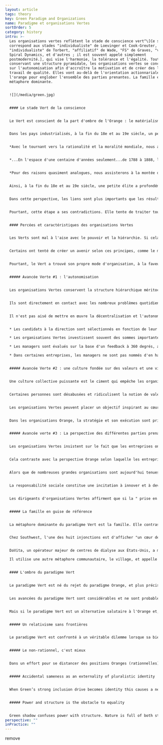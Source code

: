 ```yaml
---
layout: article
tags: theory
key: Green Paradigm and Organizations
name: Paradigme et organisations Vertes
sortOrder: 5
category: history
intro: >-
  Les organisations vertes reflètent le stade de conscience vert^\[Ce stade
  correspond aux stades "individualiste" de Loevinger et Cook-Greuter,
  "individualiste" de Torbert, "affiliatif" de Wade, "FS" de Graves, "vert" de
  Spiral Dynamics, et d'autres ; il est souvent appelé simplement
  postmodernité.], qui vise l'harmonie, la tolérance et l'égalité. Tout en
  conservant une structure pyramidale, les organisations vertes se concentrent
  sur l'autonomisation afin d'accroître la motivation et de créer des lieux de
  travail de qualité. Elles vont au-delà de l'orientation actionnariale de
  l'orange pour englober l'ensemble des parties prenantes. La famille est la
  métaphore dominante.


  ![](/media/green.jpg)


  #### Le stade Vert de la conscience


  Le Vert est conscient de la part d'ombre de l'Orange : le matérialisme, l'inégalité sociale et la perte du sens de la communauté. Le Vert est attentif aux émotions des personnes : toutes les situations méritent respect. Il recherche la communauté, la coopération et le consensus. Les individus s'efforcent de s'intégrer, de créer des liens harmonieux avec tout le monde.


  Dans les pays industrialisés, à la fin du 18e et au 19e siècle, un petit cercle opérant selon le paradigme Vert a défendu l'abolition de l'esclavage, la libération des femmes et la démocratie. Ken Wilber l'exprime ainsi :


  *Avec le tournant vers la rationalité et la moralité mondiale, nous assistons à la montée des mouvements de libération modernes... ce qui est juste et équitable pour tous les humains, sans distinction de race, de sexe ou de croyance.*


  *...En l'espace d'une centaine d'années seulement...de 1788 à 1888, l'esclavage a été banni...de toute société industrielle rationnelle. Dans (les paradigmes antérieurs), l'esclavage est parfaitement acceptable, car l'égalité de dignité et de valeur ne s'étend pas à tous les humains, mais seulement à ceux de votre tribu.*


  *Pour des raisons quasiment analogues, nous assisterons à la montée du féminisme et du mouvement des femmes à l'échelle de la culture... La démocratie, elle aussi, était radicalement nouvelle... Rappelons que dans les "démocraties" grecques, une personne sur trois était esclave, et pratiquement toutes les femmes et les enfants.*^\[Souvent dans l'histoire, nous trouvons des idées en avance sur leur temps, comme la démocratie dans la Grèce antique, c'est-à-dire en avance sur le centre de gravité du développement des personnes à ce moment particulier. Pour s'épanouir, ces idées doivent attendre que l'évolution les rattrape, qu'elle leur fournisse le bon "ventre culturel", comme l'appelle le philosophe américain Richard Tarnas : Une grande question ici est de savoir pourquoi la révolution copernicienne s'est produite au XVIe siècle, avec Copernic lui-même, et au début du XVIIe siècle, avec Kepler et Galilée ? Pourquoi a-t-il fallu attendre jusqu'à ce moment-là, alors qu'un certain nombre de personnes avant Copernic avaient émis l'hypothèse d'un univers héliocentrique et d'une terre planétaire ? On trouve des preuves de cette hypothèse chez les Grecs de l'Antiquité, en Inde et dans les cultures islamiques au Moyen Âge européen. Je pense que cette question montre à quel point un changement majeur de paradigme dépend de plus que de quelques données empiriques supplémentaires et de plus qu'une nouvelle théorie brillante utilisant un nouveau concept. Il dépend en réalité d'un contexte beaucoup plus large, de sorte que la graine d'une idée potentiellement puissante tombe sur un sol totalement différent, à partir duquel cet organisme, ce nouveau cadre conceptuel, peut se développer - littéralement une "conception" dans un nouvel utérus ou une nouvelle matrice culturelle et historique. Richard Tarnas et Dean Radin, "The Timing of Paradigm Shifts", Noetic Now, janvier 2012]


  Ainsi, à la fin du 18e et au 19e siècle, une petite élite a profondément façonné la pensée occidentale. Au 20e siècle, leur nombre a augmenté. Si le Orange prédomine aujourd'hui dans les affaires et la politique, le Vert est très présent dans la pensée académique, les organisations à but non lucratif, le travail social et les activités associatives.


  Dans cette perspective, les liens sont plus importants que les résultats. Plutôt que de prendre des décisions du haut vers le bas, le Vert privilégie les processus collaboratifs, du bas vers le haut, et tente d'amener des points de vue opposés à un consensus. L'Orange glorifie l'esprit de décision. Le Vert exige des leaders qu'ils soient au service de ceux qu'ils dirigent. Cette position est noble, généreuse et empreinte d'empathie. À la lumière des inégalités et des discriminations persistantes, la vie ne doit pas se limiter à une quête égocentrée de carrière et de succès.


  Pourtant, cette étape a ses contradictions. Elle tente de traiter toutes les perspectives de manière égale et se bloque lorsque d'autres abusent de sa capacité à accepter des idées intolérantes. L'égocentrisme du Rouge, la certitude de l'Ambre et l'idéalisme du Vert sont perçus par l'Orange. La relation du Vert aux règles est ambiguë : d'un côté, les règles sont arbitraires et injustes, mais les supprimer est impossible. Le Vert est puissant en tant que paradigme pour briser les anciennes structures, mais souvent moins efficace pour formuler des alternatives pragmatiques.


  #### Percées et caractéristiques des organisations Vertes


  Les Verts sont mal à l'aise avec le pouvoir et la hiérarchie. Si cela signifie que ceux qui sont en haut de l'échelle dominent ceux qui sont en bas, alors il faut abolir la hiérarchie. Donnons à tout le monde le même pouvoir. Il faut laisser les travailleurs posséder l'entreprise à parts égales et prendre les décisions par consensus.


  Certains ont tenté de créer un avenir selon ces principes, comme le mouvement coopératif à la fin du 19e et au début du 20e siècle, ou encore les communautés de vie dans les années 1960. Rétrospectivement, ces formes extrêmes d'égalitarisme se sont avérées ne pas être un succès, à l'échelle et dans le temps.^\[Dans le secteur des entreprises, les coopératives de travail ont échoué à obtenir une adhésion significative. Celles qui subsistent sont souvent gérées selon des pratiques qui sont une combinaison d'orange et de vert. Un exemple de réussite souvent cité est Mondragon, un conglomérat de coopératives basé dans la ville basque du même nom en Espagne (environ 250 entreprises, employant approximativement 100 000 personnes, avec un chiffre d'affaires d'environ 15 milliards d'euros). Toutes les coopératives sont entièrement détenues par les salariés. Les patrons sont élus ; les écarts de salaires sont moins importants qu'ailleurs (mais restent significatifs, pouvant atteindre 9:1 ou plus) ; les travailleurs temporaires n'ont pas le droit de vote, ce qui crée une communauté à deux niveaux où certains sont plus égaux que d'autres. Dans le secteur de l'éducation, il existe plusieurs modèles d'écoles sans structures d'autorité des adultes sur les enfants, notamment la Summerhill School, un pensionnat britannique fondé dans les années 1920. Il pratique une forme radicale de démocratie, où élèves et adultes ont le même pouvoir de vote, et où les cours ne sont pas obligatoires, entre autres différences. Dans la sphère institutionnelle, de nombreux organismes supranationaux - les Nations unies, l'Union européenne et l'Organisation mondiale du commerce, entre autres - disposent de mécanismes de prise de décision au plus haut niveau qui sont, du moins en partie, modelés sur les principes verts tels que le vote démocratique ou unanime des différents pays membres et la présidence tournante. Ces principes de décision verts sont difficiles à faire respecter, et les pays les plus riches ou les plus puissants exigent et finissent souvent par recevoir plus de pouvoirs de vote (souvent même des pouvoirs de veto implicites, voire explicites). Les services du personnel de ces institutions sont le plus souvent gérés comme dans des organisations Ambres.] Arriver à un consensus dans de grands groupes est intrinsèquement difficile.


  Pourtant, le Vert a trouvé son propre mode d'organisation, à la faveur de trois avancées. Certaines des entreprises les plus célèbres et les plus prospères de ces derniers temps - Starbucks, Southwest Airlines, Ben & Jerry's, The Container Store, pour n'en citer que quelques-unes - s'appuient sur des pratiques et une culture Vertes.


  ##### Avancée Verte #1 : l'autonomisation


  Les organisations Vertes conservent la structure hiérarchique méritocratique de l'Orange, mais font descendre autant de décisions que possible vers les collaborateurs de terrain. Ces derniers peuvent prendre des décisions de grande envergure sans l'approbation de la direction.


  Ils sont directement en contact avec les nombreux problèmes quotidiens, de moindre importance. On leur fait confiance pour trouver de meilleures solutions que des experts qui viennent de loin. Les équipes au sol de Southwest Airlines, par exemple, sont habilitées à chercher des solutions créatives aux problèmes des passagers : leurs collègues de la plupart des autres compagnies aériennes doivent se contenter de suivre le règlement.


  Il n'est pas aisé de mettre en œuvre la décentralisation et l'autonomisation à grande échelle. On demande en effet aux managers de partager le pouvoir et le contrôle. Pour que cela fonctionne, les entreprises doivent clairement définir le type de leadership qu'elles attendent des cadres supérieurs et intermédiaires. Les leaders Verts ne doivent pas se contenter de résoudre les problèmes de manière neutre (comme dans le cas de l'Orange), ils doivent être des leaders serviteurs. Ils doivent écouter leurs subordonnés, les responsabiliser, les motiver et les faire évoluer. Du temps et des efforts sont investis dans le développement de leaders serviteurs :


  * Les candidats à la direction sont sélectionnés en fonction de leur état d'esprit et de leur comportement : Sont-ils prêts à partager le pouvoir ? Dirigeront-ils avec humilité ? 

  * Les organisations Vertes investissent souvent des sommes importantes dans des formations pour les managers nouvellement promus, afin de leur enseigner l'état d'esprit et les compétences des leaders serviteurs.

  * Les managers sont évalués sur la base d'un feedback à 360 degrés, afin que les supérieurs soient responsables devant leurs subordonnés.

  * Dans certaines entreprises, les managers ne sont pas nommés d'en haut, mais d'en bas : les subordonnés choisissent leur patron, après avoir interrogé les candidats potentiels.


  ##### Avancée Verte #2 : une culture fondée sur des valeurs et une vision inspirantes.


  Une culture collective puissante est le ciment qui empêche les organisations autonomes de se déliter. On fait confiance aux employés de terrain pour prendre des décisions, guidés par des valeurs communes plutôt que par un gros recueil de directives.


  Certaines personnes sont désabusées et ridiculisent la notion de valeurs partagées. En effet, les organisations Orange se sentent de plus en plus obligées de suivre la mode : elles définissent un ensemble de valeurs, les affichent sur les murs et "en ligne", puis les ignorent si cela est plus pratique pour leurs résultats. Mais là où le leadership s'appuie véritablement sur des valeurs partagées, on rencontre des cultures incroyablement vivantes dans lesquelles les employés se sentent appréciés et responsabilisés. Les résultats sont souvent spectaculaires. La recherche révèle que les organisations fondées sur les valeurs peuvent faire mieux que leurs homologues dans des proportions considérables.^\[La première grande étude remonte à 1992, lorsque John Kotter et James Heskett, professeurs à la Harvard Business School, ont examiné ce lien dans leur livre intitulé "Corporate Culture and Performance". Ils ont établi que les entreprises dotées d'une forte culture d'entreprise et dont les managers/employés sont responsabilisés ont obtenu de meilleurs résultats que les autres entreprises en termes de croissance du chiffre d'affaires (par un facteur de quatre), d'augmentation du cours de l'action (par un facteur de huit) et d'augmentation du bénéfice net (par un facteur de plus de 700) au cours des 11 années considérées dans la recherche. Une étude plus récente menée par Raj Sisodia, Jagh Sheth et David B. Wolfe, dans ce qui est sans doute un livre déterminant pour le modèle organisationnel vert - Firms of Endearment : How World-Class Companies Profit from Passion and Purpose - est parvenue à des conclusions similaires en 2007. Les "firmes de prédilection" étudiées par les auteurs ont obtenu un rendement cumulatif pour les actionnaires de 1 025 % sur les dix années précédant la recherche, contre 122 % pour le S&P 500. D'un point de vue méthodologique, ces résultats sont à prendre avec des pincettes. Il y a un biais de sélection évident, car seules les sociétés exceptionnelles dont on peut s'attendre à ce qu'elles surpassent leurs pairs ont été sélectionnées dans l'échantillon. L'indice de référence, le S&P 500, n'a pas été ajusté en fonction du secteur, de la taille ou d'autres critères. En outre, les critères autres que le modèle d'organisation, tels que les brevets, les modèles commerciaux innovants et l'utilisation des actifs, qui pourraient expliquer un résultat supérieur, n'ont pas été écartés. Le dernier livre de Raj Sisodia, écrit avec John Mackey, comporte un chapitre entier avec des références d'études similaires auxquelles les lecteurs intéressés peuvent se référer. Toute recherche tentant de faire des affirmations aussi générales que la supériorité d'un modèle organisationnel par rapport à un autre se heurte inévitablement à des discussions méthodologiques (et, sur le plan des principes, on pourrait remettre en question le rendement ou la croissance des actions en tant que mesure principale pour évaluer le succès, comme le font la plupart de ces études). Il se peut qu'en fin de compte, l'expérience directe compte davantage que les affirmations académiques. Quiconque passe du temps dans des organisations telles que Southwest Airlines ou The Container Store reviendra convaincu que les travailleurs responsabilisés dans des entreprises axées sur les valeurs obtiendront en moyenne de meilleurs résultats que leurs pairs dans des environnements plus traditionnels.]


  Les organisations Vertes peuvent placer un objectif inspirant au cœur de ce qu'elles font. Southwest ne se considère pas seulement comme une entreprise de transport ; elle insiste sur le fait qu'elle est une entreprise de "liberté", qui aide ses clients à se rendre dans des endroits où ils ne pourraient pas aller sans les tarifs avantageux de Southwest. Ben & Jerry's ne se contente pas de proposer des glaces, mais se soucie également de la terre et de l'environnement.


  Dans les organisations Orange, la stratégie et son exécution sont primordiales. Dans les organisations vertes, la culture est primordiale. Les PDG des organisations Vertes affirment que la promotion de la culture et des valeurs partagées est leur tâche principale. Cette orientation confère aux ressources humaines (RH) un rôle central. Le directeur des RH est souvent un membre influent de l'équipe dirigeante et un conseiller direct du PDG. Il est à la tête d'une équipe conséquente qui orchestre des investissements importants dans des processus tels que la formation, les initiatives culturelles, le feedback à 360°, la planification de la continuité et les enquêtes sur le bien-être des collaborateurs.


  ##### Avancée verte #3 : La perspective des différentes parties prenantes


  Les organisations Vertes insistent sur le fait que les entreprises ont une responsabilité non seulement envers les investisseurs, mais aussi envers la direction, les employés, les clients, les fournisseurs, les communautés locales, la société en général et l'environnement. Le rôle du leadership est de faire les bons compromis afin que toutes les parties prenantes puissent prospérer.


  Cela contraste avec la perspective Orange selon laquelle les entreprises à but lucratif doivent fonctionner dans une logique d'actionnaire et que l'obligation première de la direction est de maximiser les profits pour les investisseurs. La "main invisible" d'Adam Smith est souvent invoquée pour expliquer comment cela profite à toutes les parties prenantes à long terme.


  Alors que de nombreuses grandes organisations sont aujourd'hui tenues de publier un rapport sur la responsabilité sociale, les organisations Vertes considèrent que la responsabilité sociale fait partie intégrante de leur mode de fonctionnement. Elle ne constitue pas une obligation gênante.


  La responsabilité sociale constitue une incitation à innover et à devenir des entreprises plus citoyennes. Elles travaillent avec des fournisseurs situés dans des pays en développement pour améliorer les conditions de travail et prévenir le travail des enfants ; elles réduisent leur empreinte carbone et leur consommation d'eau ; elles sont susceptibles de recycler les produits et de réduire les emballages.


  Les dirigeants d'organisations Vertes affirment que si la " prise en compte des parties prenantes " peut entraîner des coûts plus élevés à court terme, elle sera bénéfique pour tous à long terme, y compris pour les actionnaires.


  ##### La famille en guise de référence


  La métaphore dominante du paradigme Vert est la famille. Elle contraste avec "l'organisation en tant que machine" de la réalisation orange. Lorsque les dirigeants des organisations vertes s'expriment, vous ne pouvez pas manquer de remarquer combien cette métaphore revient fréquemment : les employés font partie de la même famille, ils sont dans le même bateau, prêts à s'entraider, à être là les uns pour les autres.


  Chez Southwest, l'une des huit injonctions est d'afficher "un cœur de serviteur". Dans le Southwest Way, il s'agit pour les employés d'"embrasser la famille SWA".


  DaVita, un opérateur majeur de centres de dialyse aux États-Unis, a mis en œuvre les principes du paradigme Vert de manière très cohérente.^[Le Stanford Business Case 2006 sur DaVita est très lisible et constitue une bonne ressource pour les lecteurs souhaitant se plonger dans une description plus détaillée des principes et pratiques organisationnels du paradigme Vert.] 

  Il utilise une autre métaphore communautaire, le village, et appelle ses 41 000 employés des citoyens. Le siège de l'entreprise est connu sous le nom de Casa DaVita, tandis que Kent Thiry, le président-directeur général, est appelé maire du village. On lui attribue le mérite d'avoir sauvé l'entreprise de la quasi-faillite en 1999 et de son succès actuel grâce à la culture Verte qu'il a instaurée.


  #### L'ombre du paradigme Vert


  Le paradigme Vert est né du rejet du paradigme Orange, et plus précisément de son ombre. À son apogée, le Vert est communautaire, égalitaire et consensuel.^\[Don Beck l'exprime ainsi : "Notre science nous a laissés engourdis, sans cœur ni âme, et avec pour seules manifestations extérieures celles qui relèvent de la réussite. La " vie heureuse " n'a été mesurée qu'en termes matérialistes. Nous découvrons que nous sommes devenus étrangers à nous-mêmes, ainsi qu'aux autres. [...] l'être humain essentiel a été négligé. L'accent est mis non plus sur l'accomplissement personnel, mais sur des buts et des objectifs axés sur le groupe et la communauté - pour le VERT, nous sommes tous une famille humaine. Le VERT commence par faire la paix avec nous-mêmes et ensuite il examine les dissonances et les conflits dans la société et veut faire la paix là aussi, en s'attaquant aux disparités et aux inégalités économiques créées par l'ORANGE, mais aussi par le BLEU et par le ROUGE, pour apporter la paix et la fraternité afin que nous puissions tous bénéficier d'un partage équitable. Les stéréotypes de genre sont dépassés, les plafonds de verre sont levés, des plans d'action positive sont mis en œuvre et les distinctions de classe sociale s'estompent. La spiritualité réapparaît sous la forme d'une "unité" non confessionnelle et non sectaire."]


  Les avancées du paradigme Vert sont considérables et ne sont probablement pas exagérées. Au cours de sa brève existence, l'humanité a connu des changements majeurs dans le sens d'une société plus humaine : le mouvement des droits civiques, le mouvement de libération des femmes, la campagne mondiale pour la protection de l'environnement, la sensibilisation accrue à la nécessité de protéger nos écosystèmes, les réformes des soins de santé, une meilleure prise de conscience de la discrimination des groupes minoritaires dans la société, etc. sont autant d'exemples de progrès qui n'auraient jamais vu le jour sans lui.


  Mais si le paradigme Vert est un alternative salutaire à l'Orange et, dans une certaine mesure, aux étapes précédentes, c'est aussi une étape qui risque de se durcir de manière excessive dans son propre schéma et de révéler ses propres tendances négatives.


  ##### Un relativisme sans frontières


  Le paradigme Vert est confronté à un véritable dilemme lorsque sa bienveillance et sa tolérance sont malmenées par ces mêmes groupes qu'il souhaite inviter à le rejoindre  sur un pied d'égalité. L'ombre du paradigme Vert le contraint de choisir entre l'acceptation des groupes Ambres et Rouge eux-mêmes intolérants ou la reconnaissance du fait que toutes les visions du monde n'ont pas le même niveau de maturité et peuvent nécessiter différents niveaux de limitation.


  ##### Le non-rationnel, c'est mieux


  Dans un effort pour se distancer des positions Oranges (rationnelles), l'ombre du paradigme Vert considère tous les systèmes de valeurs non rationnels comme préférables. Le Vert a une conception romantique du "retour à la nature". Souvent, il ne voit pas à quel point les visions du monde pré-rationnelles sont profondément limitées et à quel point elles sont différentes des visions du monde Vertes post-rationnelles.


  ##### Accidental sameness as an externality of pluralistic identity


  When Green’s strong inclusion drive becomes identity this causes a need for shared ideals as a prerequisite for group membership consideration.^\[The resulting attitude becomes protection of the unique sameness inside the organization. This couples with an implicit judgement and suspiciousness of outsiders as potential threats to the established culture. This typically does not manifest in explicit or outspoken criticism as Green often tries to avoid confrontation. Rather this is more often seen as a moral high ground of implicit “shoulds” and unspoken expectations of certain views and means of expressions that must be exhibited or agreed on for acceptance from insiders. Any lack of such views or expression is confirmation that non-acceptance is justified. Clare W Graves puts it this way: “Green brings into existence the sociocratic value system, in which emphasis is placed upon ‘getting along’, accepting the authority of the group or the majority, and seeking status from others. This ‘other directed’ individual believes he will find salvation in belonging and in participating with others in what they want him to do. While the individual has given up his dogmatism, he nevertheless rigidifies in a world of sociocentric thinking.”, for more see The Mean Green Hypothesis: Fact or Fiction, by Natasha Todorovic] When this “like me, like us” filter becomes more important to determine membership than if an individual is motivated and capable to contribute to the organization’s purpose this often causes three problems at the collective level: Limited choice of people, lack of diversity inside the organization and a limited ability to get things done.


  ##### Power and structure is the obstacle to equality


  Green shadow confuses power with structure. Nature is full of both structure and natural hierarchy. In an effort to eradicate ineaquality Green shadow often attempts to dismantle all hiearchy and structure. But removing all formal structure from an organization does not defuse power, it forces power underground into informal structures. When members of these informal structures are not elected by members of the whole group the individuals who have power don't need to answer to the whole group or organization. This reduces transparency about use of power and disjoints power from accountability.^\[The natural cause of differences of power and influence is rooted in the diversity in individual people. We all have different levels of abilities, experience, range of expression and when we use these they naturally result in exercise of our own personal power - which is genuinely different in strength and nature. Jo Freeman puts it this way: “The idea of ‘structurelessness’ does not prevent the formation of informal structures, but only formal ones. [...] Thus, ‘structurelessness’ becomes a way of masking power. An unstructured group always has an informal, or covert, structure. It is this informal structure, particularly in unstructured groups, which forms the basis for elites. An elite refers to a small group of people who have power over a larger group of which they are part, usually without direct responsibility to that larger group, and often without their knowledge or consent. Elites are not conspiracies.These friendship groups function as networks of communication outside any regular channels for such communication that may have been set up by a group. Because people are friends, usually sharing the same values and orientations, because they talk to each other socially and consult with each other when common decisions have to be made, the people involved in these networks have more power in the group than those who don’t. For everyone to have the opportunity to be involved in a given group and to participate in its activities there needs to be explicit structure. The rules of decision-making must be open and available to everyone, and this can only happen if they are formalised. A ‘Structurelessness’ organisation is impossible. We can only decide whether or not to have a formally or informally structured one. \[...] All groups create informal structures as a result of the interaction patterns among the members. Such informal structures can do very useful things. But only unstructured groups are totally governed by them. When informal elites are combined with a myth of ‘structurelessness’, there can be no attempt to put limits on the use of power. Consequences: a) people listen to others because they like them, not because they say significant things. b) informal structures have no obligation to be responsible to the group at large. Their power was not given to them; it cannot be taken away. Their influence is not based on what they do for the group; therefore they cannot be directly influenced by the group.”, see The Tyranny of Structurelessness, by Jo Freeman for more.]Power can’t simply be wished away. Like the Hydra, if you cut off its head, another will pop up somewhere else.
perspective: ""
inPractice: ""
---
```

remove